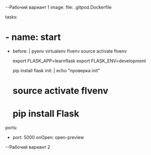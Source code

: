 --Рабочий вариант 1
image: 
  file:  .gitpod.Dockerfile

tasks:
  # - name: start
- before: |
    pyenv virtualenv flvenv
    source activate flvenv

    export FLASK_APP=learnflask
    export FLASK_ENV=development
      
    pip install flask
  init:  |
    echo "проверка init"
    #   source activate flvenv
    #   pip install Flask  



ports:
  - port: 5000
    onOpen: open-preview

--Рабочий вариант 2    
